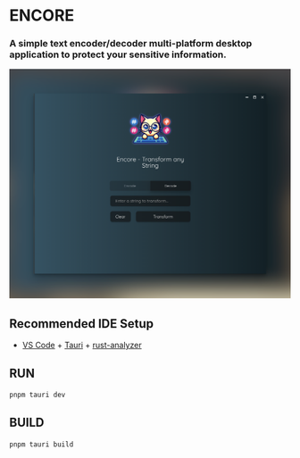 # ENCORE

### A simple text encoder/decoder multi-platform desktop application to protect your sensitive information.

![ENCORE](encore.png)

## Recommended IDE Setup

- [VS Code](https://code.visualstudio.com/) + [Tauri](https://marketplace.visualstudio.com/items?itemName=tauri-apps.tauri-vscode) + [rust-analyzer](https://marketplace.visualstudio.com/items?itemName=rust-lang.rust-analyzer)

## RUN

```bash
pnpm tauri dev
```

## BUILD

```bash
pnpm tauri build
```
